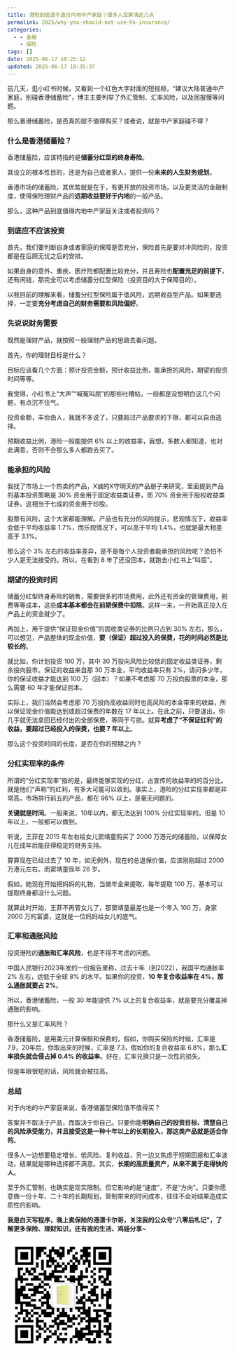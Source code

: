 ```yaml
---
title: 港险到底适不适合内地中产家庭？很多人没算清这几点
permalink: 2025/why-you-should-not-use-hk-insurance/
categories:
  - - 金融
    - 保险
tags: []
date: 2025-06-17 10:25:12
updated: 2025-06-17 10:35:37
---
```

前几天，逛小红书时候，又看到一个红色大字封面的短视频，“建议大陆普通中产家庭，别碰香港储蓄险”，博主主要列举了外汇管制、汇率风险，以及回报慢等问题。

那么香港储蓄险，是否真的就不值得购买？或者说，就是中产家庭碰不得？

<!--more-->

### 什么是香港储蓄险？

香港储蓄险，应该特指的是**储蓄分红型的终身寿险**。

其设立的根本性目的，还是为自己或者家人，提供一份**未来的人生财务规划**。

香港市场的储蓄险，其优势就是在于，有更开放的投资市场，以及更灵活的金融制度，使得保险理财产品的**远期收益要好于内地**的一般产品。

那么，这种产品到底值得内地中产家庭关注或者投资吗？

### 到底应不应该投资

首先，我们要判断自身或者家庭的保障是否充分，保险首先是要对冲风险的，投资都是在后顾无忧之后的安排。

如果自身的意外、重疾、医疗险都配置比较充分，并且寿险也**配置充足的前提下**，还有闲钱，那完全可以考虑储蓄分红型保险（投资目的大于保障目的）。

以我目前的理解来看，储蓄分红型保险属于低风险，远期收益型产品。如果要选择，一定要**充分考虑自己的财务需要和风险偏好**。

### 先说说财务需要

既然是理财产品，就按照一般理财产品的思路去看问题。

首先，你的理财目标是什么？

目标应该看几个方面：预计投资金额，预计收益比例，能承担的风险，期望的投资时间等等。

我觉得，小红书上“大声”“喊冤叫屈”的那些吐槽帖，一般都是没想明白这几个问题，有点沉不住气。

投资金额，丰俭由人，我就不多说了，只要超过产品要求的下限，都可以自由选择。

预期收益比例，港险一般能提供 6% 以上的收益率，我想，多数人都知道，也对此满意，否则不会那么多人都跑去买了。

### 能承担的风险

我找了市场上一个热卖的产品，X诚的X守明天的产品册子来研究，里面提到产品的基本投资策略是 30% 资金用于固定收益类证券，而 70% 资金用于股权收益类证券。这相当于七成的资金用于炒股。

股票有风险，这个大家都能理解。产品也有充分的风险提示，悲观情况下，收益率会低于平均收益率 1.7%，而乐观情况下，可以高于平均 1.4%，也就是最大相差高于 3.1%。

那么这个 3% 左右的收益率差异，是不是每个人投资者能承担的风险呢？恐怕不少人是无法接受的。所以，在看到 8 年了还没回本，就跑去小红书上“叫屈”。

### 期望的投资时间

储蓄分红型终身寿险的销售，需要很多的市场费用，此外还有资金的管理费用，税费等等成本，这些**成本基本都会在前期保费中扣除**。这样一来，一开始真正投入在产品上的资金就少了。

再加上，用于提供“保证现金价值”的固收类证券的比例只占到 30% 左右，那么，可以想见，产品整体的现金价值，**要（保证）超过投入的保费，花的时间必然是比较长的**。

就比如，你计划投资 100 万，其中 30 万投向风险比较低的固定收益类证券，剩余投向股市。保证的收益来自那 30 万本金，平均收益率只有 2%，请问多少年，你的保证收益才能达到 100 万（回本）？如果不考虑那 70 万投向股票的本金，那么需要 60 年才能保证回本。

实际上，我们当然会考虑那 70 万投向高收益同时也高风险的本金带来的收益，所以保证现金价值能达到或超过保费的年数在 17 年以上。在此之前，只要退出，你几乎就无法拿回已经付出的全部保费，等同于亏损。就算**考虑了“不保证红利”的收益，要超过已经投入的保费，也要 7 年以上**。

那么这个投资时间的长度，是否在你的预期之内？

### 分红实现率的条件

所谓的“分红实现率”指的是，最终能够实现的分红，占宣传的收益率的的百分比。就是他们“声称”的红利，有多大可能可以收到。事实上，港险的分红实现率都是非常高，市场排行前五的产品，都在 96% 以上，是毫无问题的。

**关键就是时间**。一般来说，10年以内，都无法达到 100% 分红实现率的。但是 10 年以上，一般都可以做到。

听说，王菲在 2015 年左右给女儿窦靖童购买了 2000 万港元的储蓄险，以保障女儿在成年后能获得稳定的财务支持。

算算现在已经过去了 10 年，如无例外，现在的总退保价值，应该刚刚超过 2000万港元左右。而窦靖童现年 28 岁。

假如，她现在开始把妈妈的礼物，当做年金来提取，每年提取 100 万，基本可以提取终身都没什么问题。

就算此时开始，王菲不再管女儿了，那窦靖童最差也是一个年入 100 万，身家 2000 万的富婆，这就是一位妈妈给女儿的底气。

### 汇率和通胀风险

投资港险的**通胀和汇率风险**，也是不得不考虑的问题。

中国人民银行2023年发的一份报告里称，过去十年（到2022），我国平均通胀率 2% 左右，远低于全球 8% 的水平。如果你的投资，**10 年复合收益率在 4%，那么通胀就要占 2%**。

所以，香港储蓄险，一般 30 年能提供 7% 以上的复合收益率，就是要充分覆盖掉通胀的影响。

那什么又是汇率风险？

香港储蓄险，是用美元计算保额和保费的，假如，你购买保险的时候，汇率是 7.9，20年后，你取出来的时候，汇率是 7.3，假如你的复合收益率 6.8%，那么**汇率损失就会侵占掉 0.4% 的收益率**。好在，汇率兑换只是一次性的损失。

但是年限很短的话，风险就会被拉高。

### 总结

对于内地的中产家庭来说，香港储蓄型保险值不值得买？

答案并不取决于产品，而取决于你自己。只要你能**明确自己的投资目标、清楚自己的风险承受能力，并且接受这是一种十年以上的长期投入，那这类产品就是适合你的**。

很多人一边想要稳定增长、低风险、复利收益，另一边又焦虑于短期回报和汇率波动，结果就是哪种选择都不满意。其实，**长期的高质量资产，从来不属于走得快的人**。

至于外汇管制，也确实是现实限制。但它影响的是“速度”，不是“方向”。只要你愿意做一份十年、二十年的长期规划，管制带来的时间成本，往往不会对结果造成实质性的影响。

**我是白天写程序，晚上卖保险的港漂卡尔哥，关注我的公众号“八零后札记”，了解更多保险、理财知识，还有我的生活、鸡娃分享~**


![](../../images/2025/06/my_qr_code.png)
